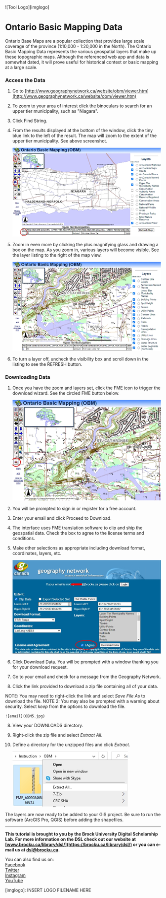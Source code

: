 ![Tool Logo][imglogo]


# Ontario Basic Mapping Data
Ontario Base Maps are a popular collection that provides large scale coverage of the province (1:10,000 - 1:20,000 in the North). The Ontario Basic Mapping Data represents the various geospatial layers that make up these topographic maps. Although the referenced web app and data is somewhat dated, it will prove useful for historical context or basic mapping at a large scale.  

### Access the Data
1. Go to [http://www.geographynetwork.ca/website/obm/viewer.htm](http://www.geographynetwork.ca/website/obm/viewer.htm)
2. To zoom to your area of interest click the binoculars to search for an upper tier municipality, such as "Niagara". 
3. Click Find String.  
4. From the results displayed at the bottom of the window, click the tiny blue link to the left of the result. The map will zoom to the extent of the upper tier municipality. See above screenshot.

   ![interface](OBM1.jpg) 
   
6. Zoom in even more by clicking the plus magnifying glass and drawing a box on the map. As you zoom in, various layers will become visible. See the layer listing to the right of the map view.

    ![zoom](OBM2.jpg)
    
8. To turn a layer off, uncheck the visibility box and scroll down in the listing to see the REFRESH button.


### Downloading Data

1. Once you have the zoom and layers set, click the FME icon to trigger the download wizard. See the circled FME button below.

    ![FME](OBM3.jpg)
    
2. You will be prompted to sign in or register for a free account.
3. Enter your email and click Proceed to Download.
4. The interface uses FME translation software to clip and ship the geospatial data. Check the box to agree to the license terms and conditions.
5. Make other selections as appropriate including download format, coordinates, layers, etc.

    ![download window](OBM4.jpg)  
    
5. Click Download Data. You will be prompted with a window thanking you for your download request.
6. Go to your email and check for a message from the Geography Network.
7. Click the link provided to download a zip file containing all of your data.

NOTE: You may need to right-click the link and select *Save File As* to download the file.
NOTE 2: You may also be prompted with a warning about security. Select *keep* from the options to download the file.

    ![email](OBM5.jpg)
    
8. View your DOWNLOADS directory.
9. Right-click the zip file and select *Extract All*.
10. Define a directory for the unzipped files and click *Extract*.

    ![zipped file](OBM6.jpg)

The layers are now ready to be added to your GIS project. Be sure to run the software (ArcGIS Pro, QGIS) before adding the shapefiles.

---
  
**This tutorial is brought to you by the Brock University Digital Scholarship Lab.  For more information on the DSL check out our website at [www.brocku.ca/library/dsl/](https://brocku.ca/library/dsl/) or you can e-mail us at dsl@brocku.ca.**  
  
You can also find us on:  
[Facebook](https://www.facebook.com/Brock-University-Digital-Scholarship-Lab-349407235866792/)  
[Twitter](https://twitter.com/brock_dsl)  
[Instagram](https://www.instagram.com/brock_dsl/?hl=en)  
[YouTube](https://www.youtube.com/channel/UC2eEqPkDo-1N3qilxv-N_1g/featured?view_as=subscriber)










<!--- Please use reference style images so that it is easier to update pictures later --->

[imglogo]: INSERT LOGO FILENAME HERE
